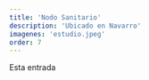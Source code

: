 ```yaml
---
title: 'Nodo Sanitario'
description: 'Ubicado en Navarro'
imagenes: 'estudio.jpeg'
order: 7
---
```


Esta entrada 